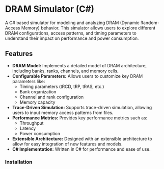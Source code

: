 # DRAM Simulator (C#)

A C# based simulator for modeling and analyzing DRAM (Dynamic Random-Access Memory) behavior. This simulator allows users to explore different DRAM configurations, access patterns, and timing parameters to understand their impact on performance and power consumption.

## Features

- **DRAM Model:** Implements a detailed model of DRAM architecture, including banks, ranks, channels, and memory cells.
- **Configurable Parameters:** Allows users to customize key DRAM parameters like:
    - Timing parameters (tRCD, tRP, tRAS, etc.)
    - Bank organization
    - Channel and rank configuration
    - Memory capacity
- **Trace-Driven Simulation:** Supports trace-driven simulation, allowing users to input memory access patterns from files.
- **Performance Metrics:** Provides key performance metrics such as:
    - Throughput
    - Latency
    - Power consumption
- **Extensible Architecture:** Designed with an extensible architecture to allow for easy integration of new features and models.
- **C# Implementation:** Written in C# for performance and ease of use.

### Installation
